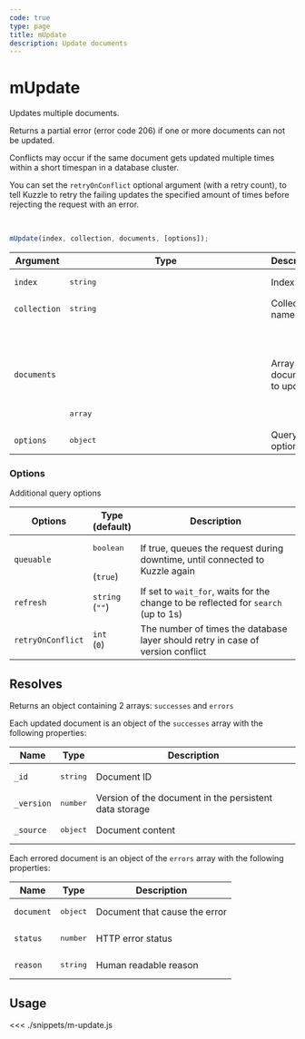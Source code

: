 ```yaml
---
code: true
type: page
title: mUpdate
description: Update documents
---
```


# mUpdate

Updates multiple documents.

Returns a partial error (error code 206) if one or more documents can not be updated.

Conflicts may occur if the same document gets updated multiple times within a short timespan in a database cluster.

You can set the `retryOnConflict` optional argument (with a retry count), to tell Kuzzle to retry the failing updates the specified amount of times before rejecting the request with an error.

<br/>

```js
mUpdate(index, collection, documents, [options]);
```

| Argument     | Type            | Description                  |
| ------------ | --------------- | ---------------------------- |
| `index`      | <pre>string</pre>        | Index name                   |
| `collection` | <pre>string</pre>        | Collection name              |
| `documents`  | <pre>array<object></pre> | Array of documents to update |
| `options`    | <pre>object</pre>        | Query options                |

### Options

Additional query options

| Options           | Type<br/>(default)     | Description                                                                        |
| ----------------- | ---------------------- | ---------------------------------------------------------------------------------- |
| `queuable`        | <pre>boolean</pre><br/>(`true`) | If true, queues the request during downtime, until connected to Kuzzle again       |
| `refresh`         | `string`<br/>(`""`)    | If set to `wait_for`, waits for the change to be reflected for `search` (up to 1s) |
| `retryOnConflict` | `int`<br/>(`0`)        | The number of times the database layer should retry in case of version conflict    |

## Resolves

Returns an object containing 2 arrays: `successes` and `errors`

Each updated document is an object of the `successes` array with the following properties:

| Name      | Type              | Description                                            |
| --------- | ----------------- | ------------------------------------------------------ |
| `_id`      | <pre>string</pre> | Document ID                     |
| `_version` | <pre>number</pre> | Version of the document in the persistent data storage |
| `_source`  | <pre>object</pre> | Document content                                       |

Each errored document is an object of the `errors` array with the following properties:

| Name      | Type              | Description                                            |
| --------- | ----------------- | ------------------------------------------------------ |
| `document`  | <pre>object</pre> | Document that cause the error                                       |
| `status` | <pre>number</pre> | HTTP error status |
| `reason`  | <pre>string</pre> | Human readable reason |

## Usage

<<< ./snippets/m-update.js

